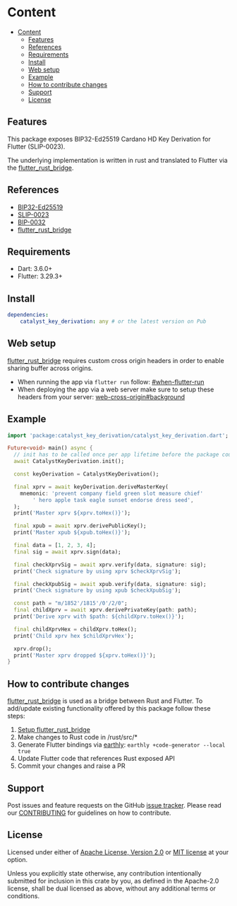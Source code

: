 # Content

* [Content](#content)
  * [Features](#features)
  * [References](#references)
  * [Requirements](#requirements)
  * [Install](#install)
  * [Web setup](#web-setup)
  * [Example](#example)
  * [How to contribute changes](#how-to-contribute-changes)
  * [Support](#support)
  * [License](#license)

## Features

This package exposes BIP32-Ed25519 Cardano HD Key Derivation for Flutter (SLIP-0023).

The underlying implementation is written in rust and translated to Flutter
via the [flutter_rust_bridge](https://pub.dev/packages/flutter_rust_bridge).

## References

* [BIP32-Ed25519](https://input-output-hk.github.io/adrestia/static/Ed25519_BIP.pdf)
* [SLIP-0023](https://github.com/satoshilabs/slips/blob/master/slip-0023.md)
* [BIP-0032](https://github.com/bitcoin/bips/blob/master/bip-0032.mediawiki)
* [flutter_rust_bridge](https://pub.dev/packages/flutter_rust_bridge)

## Requirements

* Dart: 3.6.0+
* Flutter: 3.29.3+

## Install

```yaml
dependencies:
    catalyst_key_derivation: any # or the latest version on Pub
```

## Web setup

[flutter_rust_bridge](https://pub.dev/packages/flutter_rust_bridge) requires custom cross origin
headers in order to enable sharing buffer across origins.

* When running the app via `flutter run` follow:
[#when-flutter-run](https://cjycode.com/flutter_rust_bridge/manual/miscellaneous/web-cross-origin#when-flutter-run)
* When deploying the app via a web server make sure to setup these headers from your server:
[web-cross-origin#background](https://cjycode.com/flutter_rust_bridge/manual/miscellaneous/web-cross-origin#background)

## Example

```dart
import 'package:catalyst_key_derivation/catalyst_key_derivation.dart';

Future<void> main() async {
  // init has to be called once per app lifetime before the package could be used
  await CatalystKeyDerivation.init();

  const keyDerivation = CatalystKeyDerivation();

  final xprv = await keyDerivation.deriveMasterKey(
    mnemonic: 'prevent company field green slot measure chief'
        ' hero apple task eagle sunset endorse dress seed',
  );
  print('Master xprv ${xprv.toHex()}');

  final xpub = await xprv.derivePublicKey();
  print('Master xpub ${xpub.toHex()}');

  final data = [1, 2, 3, 4];
  final sig = await xprv.sign(data);

  final checkXprvSig = await xprv.verify(data, signature: sig);
  print('Check signature by using xprv $checkXprvSig');

  final checkXpubSig = await xpub.verify(data, signature: sig);
  print('Check signature by using xpub $checkXpubSig');

  const path = "m/1852'/1815'/0'/2/0";
  final childXprv = await xprv.derivePrivateKey(path: path);
  print('Derive xprv with $path: ${childXprv.toHex()}');

  final childXprvHex = childXprv.toHex();
  print('Child xprv hex $childXprvHex');

  xprv.drop();
  print('Master xprv dropped ${xprv.toHex()}');
}
```

## How to contribute changes

[flutter_rust_bridge](https://pub.dev/packages/flutter_rust_bridge) is used as a bridge between Rust and Flutter.
To add/update existing functionality offered by this package follow these steps:

1. [Setup flutter_rust_bridge](https://cjycode.com/flutter_rust_bridge/quickstart)
2. Make changes to Rust code in /rust/src/*
3. Generate Flutter bindings via [earthly](https://earthly.dev/): `earthly +code-generator --local true`
4. Update Flutter code that references Rust exposed API
5. Commit your changes and raise a PR

## Support

Post issues and feature requests on the GitHub [issue tracker](https://github.com/input-output-hk/catalyst-voices/issues).
Please read our [CONTRIBUTING](https://github.com/input-output-hk/catalyst-voices/blob/main/CONTRIBUTING.md)
for guidelines on how to contribute.

## License

Licensed under either of [Apache License, Version 2.0](https://github.com/input-output-hk/catalyst-voices/blob/main/LICENSE-APACHE)
or [MIT license](https://github.com/input-output-hk/catalyst-voices/blob/main/LICENSE-MIT)
at your option.

Unless you explicitly state otherwise, any contribution intentionally submitted
for inclusion in this crate by you, as defined in the Apache-2.0 license, shall
be dual licensed as above, without any additional terms or conditions.
